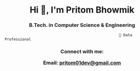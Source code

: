 <h1 align="center">Hi 👋, I'm Pritom Bhowmik</h1>
<h3 align="center"> B.Tech. in Computer Science & Engineering </h3>



                                                        🔭 Data Professional


<h3 align="center">Connect with me:

Email: pritom01dev@gmail.com </h3>
<p align="center">
</p>





